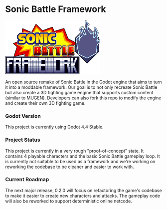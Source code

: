 # Sonic Battle Framework

![image](sbf_logo.png)

An open source remake of Sonic Battle in the Godot engine that aims to turn it into a moddable framework. Our goal is to not only recreate Sonic Battle but also create a 3D fighting game engine that supports custom content (similar to MUGEN). Developers can also fork this repo to modify the engine and create their own 3D fighting game.

### Godot Version
This project is currently using Godot 4.4 Stable.

### Project Status
This project is currently in a very rough "proof-of-concept" state. It contains 4 playable characters and the basic Sonic Battle gameplay loop. It is currently not suitable to be used as a framework and we're working on reworking the codebase to be cleaner and easier to work with.

### Current Roadmap
The next major release, 0.2.0 will focus on refactoring the game's codebase to make it easier to create new characters and attacks. The gameplay code will also be reworked to support deterministic online netcode.